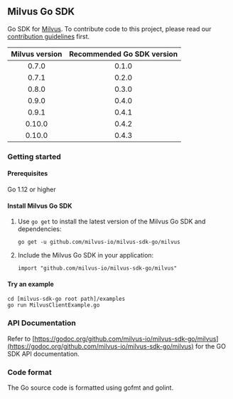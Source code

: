 ## Milvus Go SDK

Go SDK for [Milvus](https://github.com/milvus-io/milvus). To contribute code to this project, please read our [contribution guidelines](https://github.com/milvus-io/milvus/blob/master/CONTRIBUTING.md) first.

|Milvus version| Recommended Go SDK version |
|:-----:|:-----:|
| 0.7.0 | 0.1.0|
| 0.7.1 | 0.2.0|
| 0.8.0 | 0.3.0|
| 0.9.0 | 0.4.0|
| 0.9.1 | 0.4.1|
| 0.10.0 | 0.4.2|
| 0.10.0 | 0.4.3|

### Getting started

#### Prerequisites

Go 1.12 or higher

#### Install Milvus Go SDK

1. Use `go get` to install the latest version of the Milvus Go SDK and dependencies:

   ```shell
   go get -u github.com/milvus-io/milvus-sdk-go/milvus
   ```

2. Include the Milvus Go SDK in your application:

   ```shell
   import "github.com/milvus-io/milvus-sdk-go/milvus"
   ```

#### Try an example

```shell
cd [milvus-sdk-go root path]/examples
go run MilvusClientExample.go
```

### API Documentation

Refer to [https://godoc.org/github.com/milvus-io/milvus-sdk-go/milvus](https://godoc.org/github.com/milvus-io/milvus-sdk-go/milvus) for the GO SDK API documentation.

### Code format

The Go source code is formatted using gofmt and golint.
